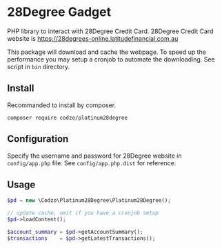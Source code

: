 # 28Degree Gadget

PHP library to interact with 28Degree Credit Card. 
28Degree Credit Card website is https://28degrees-online.latitudefinancial.com.au

This package will download and cache the webpage. To speed up the performance
you may setup a cronjob to automate the downloading. See script in `bin`
directory.

## Install
Recommanded to install by composer.
```
composer require codzo/platinum28degree
```


## Configuration
Specify the username and password for 28Degree website in `config/app.php` file.
See `config/app.php.dist` for reference.

## Usage
```php
$pd = new \Codzo\Platinum28Degree\Platinum28Degree();

// update cache, omit if you have a cronjob setup
$pd->loadContent();

$account_summary = $pd->getAccountSummary();
$transactions    = $pd->getLatestTransactions();
```
